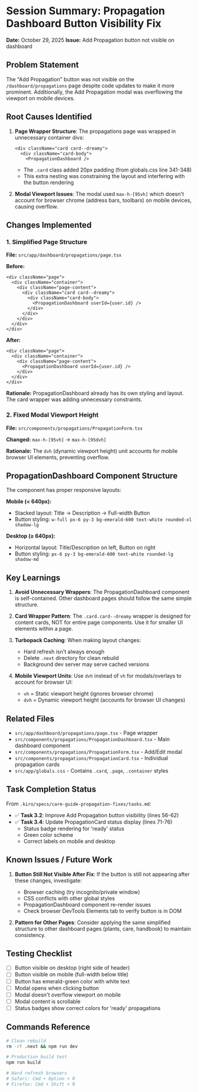 # Session Summary: Propagation Dashboard Button Visibility Fix
**Date:** October 29, 2025
**Issue:** Add Propagation button not visible on dashboard

## Problem Statement

The "Add Propagation" button was not visible on the `/dashboard/propagations` page despite code updates to make it more prominent. Additionally, the Add Propagation modal was overflowing the viewport on mobile devices.

## Root Causes Identified

1. **Page Wrapper Structure**: The propagations page was wrapped in unnecessary container divs:
   ```tsx
   <div className="card card--dreamy">
     <div className="card-body">
       <PropagationDashboard />
   ```
   - The `.card` class added 20px padding (from globals.css line 341-348)
   - This extra nesting was constraining the layout and interfering with the button rendering

2. **Modal Viewport Issues**: The modal used `max-h-[95vh]` which doesn't account for browser chrome (address bars, toolbars) on mobile devices, causing overflow.

## Changes Implemented

### 1. Simplified Page Structure
**File:** `src/app/dashboard/propagations/page.tsx`

**Before:**
```tsx
<div className="page">
  <div className="container">
    <div className="page-content">
      <div className="card card--dreamy">
        <div className="card-body">
          <PropagationDashboard userId={user.id} />
        </div>
      </div>
    </div>
  </div>
</div>
```

**After:**
```tsx
<div className="page">
  <div className="container">
    <div className="page-content">
      <PropagationDashboard userId={user.id} />
    </div>
  </div>
</div>
```

**Rationale:** PropagationDashboard already has its own styling and layout. The card wrapper was adding unnecessary constraints.

### 2. Fixed Modal Viewport Height
**File:** `src/components/propagations/PropagationForm.tsx`

**Changed:** `max-h-[95vh]` → `max-h-[95dvh]`

**Rationale:** The `dvh` (dynamic viewport height) unit accounts for mobile browser UI elements, preventing overflow.

## PropagationDashboard Component Structure

The component has proper responsive layouts:

**Mobile (< 640px):**
- Stacked layout: Title → Description → Full-width Button
- Button styling: `w-full px-6 py-3 bg-emerald-600 text-white rounded-xl shadow-lg`

**Desktop (≥ 640px):**
- Horizontal layout: Title/Description on left, Button on right
- Button styling: `px-6 py-3 bg-emerald-600 text-white rounded-lg shadow-md`

## Key Learnings

1. **Avoid Unnecessary Wrappers**: The PropagationDashboard component is self-contained. Other dashboard pages should follow the same simple structure.

2. **Card Wrapper Pattern**: The `.card.card--dreamy` wrapper is designed for content cards, NOT for entire page components. Use it for smaller UI elements within a page.

3. **Turbopack Caching**: When making layout changes:
   - Hard refresh isn't always enough
   - Delete `.next` directory for clean rebuild
   - Background dev server may serve cached versions

4. **Mobile Viewport Units**: Use `dvh` instead of `vh` for modals/overlays to account for browser UI:
   - `vh` = Static viewport height (ignores browser chrome)
   - `dvh` = Dynamic viewport height (accounts for browser UI changes)

## Related Files

- `src/app/dashboard/propagations/page.tsx` - Page wrapper
- `src/components/propagations/PropagationDashboard.tsx` - Main dashboard component
- `src/components/propagations/PropagationForm.tsx` - Add/Edit modal
- `src/components/propagations/PropagationCard.tsx` - Individual propagation cards
- `src/app/globals.css` - Contains `.card`, `.page`, `.container` styles

## Task Completion Status

From `.kiro/specs/care-guide-propagation-fixes/tasks.md`:

- ✅ **Task 3.2**: Improve Add Propagation button visibility (lines 56-62)
- ✅ **Task 3.4**: Update PropagationCard status display (lines 71-76)
  - Status badge rendering for 'ready' status
  - Green color scheme
  - Correct labels on mobile and desktop

## Known Issues / Future Work

1. **Button Still Not Visible After Fix**: If the button is still not appearing after these changes, investigate:
   - Browser caching (try incognito/private window)
   - CSS conflicts with other global styles
   - PropagationDashboard component re-render issues
   - Check browser DevTools Elements tab to verify button is in DOM

2. **Pattern for Other Pages**: Consider applying the same simplified structure to other dashboard pages (plants, care, handbook) to maintain consistency.

## Testing Checklist

- [ ] Button visible on desktop (right side of header)
- [ ] Button visible on mobile (full-width below title)
- [ ] Button has emerald-green color with white text
- [ ] Modal opens when clicking button
- [ ] Modal doesn't overflow viewport on mobile
- [ ] Modal content is scrollable
- [ ] Status badges show correct colors for 'ready' propagations

## Commands Reference

```bash
# Clean rebuild
rm -rf .next && npm run dev

# Production build test
npm run build

# Hard refresh browsers
# Safari: Cmd + Option + R
# Firefox: Cmd + Shift + R
```
